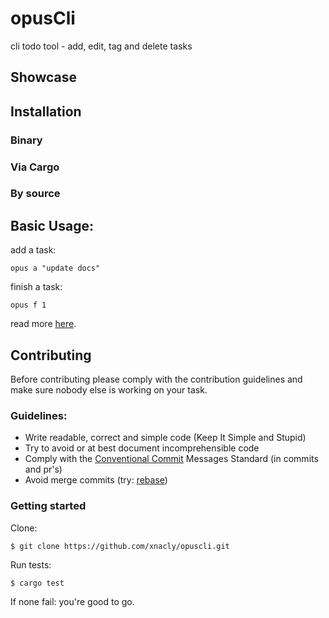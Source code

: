 # opusCli

cli todo tool - add, edit, tag and delete tasks

## Showcase
## Installation
### Binary
### Via Cargo
### By source
## Basic Usage:
add a task: 
```
opus a "update docs"
```

finish a task: 
```
opus f 1
```

read more [here](./docs/usage.md).
## Contributing
Before contributing please comply with the contribution guidelines and make sure nobody else is working on your task.
### Guidelines:
- Write readable, correct and simple code (Keep It Simple and Stupid)
- Try to avoid or at best document incomprehensible code
- Comply with the [Conventional Commit](https://www.conventionalcommits.org/en/v1.0.0/) Messages Standard (in commits and pr's)
- Avoid merge commits (try: [rebase](https://git-scm.com/book/en/v2/Git-Branching-Rebasing))
### Getting started
Clone: 
```
$ git clone https://github.com/xnacly/opuscli.git
```
Run tests:
```
$ cargo test
```
If none fail: you're good to go.
